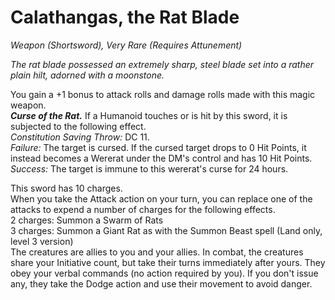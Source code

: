 # Calathangas, the Rat Blade
*Weapon (Shortsword), Very Rare (Requires Attunement)*

*The rat blade possessed an extremely sharp, steel blade set into a rather plain hilt, adorned with a moonstone.*

You gain a +1 bonus to attack rolls and damage rolls made with this magic weapon.  
***Curse of the Rat.*** If a Humanoid touches or is hit by this sword, it is subjected to the following effect.  
*Constitution Saving Throw:* DC 11.  
*Failure:* The target is cursed. If the cursed target drops to 0 Hit Points, it instead becomes a Wererat under the DM's control and has 10 Hit Points.  
*Success:* The target is immune to this wererat's curse for 24 hours.  

This sword has 10 charges.  
When you take the Attack action on your turn, you can replace one of the attacks to expend a number of charges for the following effects.  
2 charges: Summon a Swarm of Rats  
3 charges: Summon a Giant Rat as with the Summon Beast spell (Land only, level 3 version)  
The creatures are allies to you and your allies. In combat, the creatures share your Initiative count, but take their turns immediately after yours. They obey your verbal commands (no action required by you). If you don't issue any, they take the Dodge action and use their movement to avoid danger.  